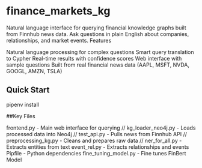 # finance_markets_kg
Natural language interface for querying financial knowledge graphs built from Finnhub news data. Ask questions in plain English about companies, relationships, and market events.
Features

Natural language processing for complex questions
Smart query translation to Cypher
Real-time results with confidence scores
Web interface with sample questions
Built from real financial news data (AAPL, MSFT, NVDA, GOOGL, AMZN, TSLA)

## Quick Start
pipenv install


##Key Files

frontend.py - Main web interface for querying //
kg_loader_neo4j.py - Loads processed data into Neo4j //
test_api.py - Pulls news from Finnhub API //
preprocessing_kg.py - Cleans and prepares raw data //
ner_for_all.py - Extracts entities from text
event_rel.py - Extracts relationships and events
Pipfile - Python dependencies
fine_tuning_model.py - Fine tunes FinBert Model
